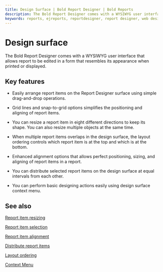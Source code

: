 ```yaml
---
title: Design Surface | Bold Report Designer | Bold Reports
description: The Bold Report Designer comes with a WYSIWYG user interface that allows report to be edited in a form that resembles its appearance when printed or displayed.
keywords: reports, ejreports, reportdesigner, report designer, web designer, bold-reports reportdesigner, Overview, web designer
---
```


# Design surface

The Bold Report Designer comes with a WYSIWYG user interface that allows report to be edited in a form that resembles its appearance when printed or displayed.

## Key features

* Easily arrange report items on the Report Designer surface using simple drag-and-drop operations.

* Grid lines and snap-to-grid options simplifies the positioning and aligning of report items.

* You can resize a report item in eight different directions to keep its shape. You can also resize multiple objects at the same time.

* When multiple report items overlaps in the design surface, the layout ordering controls which report item is at the top and which is at the bottom.

* Enhanced alignment options that allows perfect positioning, sizing, and aligning of report items in a report.

* You can distribute selected report items on the design surface at equal intervals from each other.

* You can perform basic designing actions easily using design surface context menu.

## See also

[Report item resizing](/report-designer/compose-report/design-surface/report-item-resizing/)

[Report item selection](/report-designer/compose-report/design-surface/report-item-selection/)

[Report item alignment](/report-designer/compose-report/design-surface/report-item-alignment/)

[Distribute report items](/report-designer/compose-report/design-surface/report-item-alignment/#distribute)

[Layout ordering](/report-designer/compose-report/layout-ordering/)

[Context Menu](/report-designer/compose-report/design-surface/context-menu/)